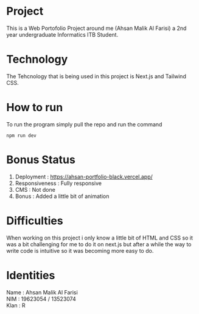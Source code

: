 # Project
This is a Web Portofolio Project around me (Ahsan Malik Al Farisi) a 2nd year undergraduate Informatics ITB Student.


# Technology
The Tehcnology that is being used in this project is Next.js and Tailwind CSS.

# How to run
To run the program simply pull the repo and run the command
```
npm run dev
```

# Bonus Status
1. Deployment      : https://ahsan-portfolio-black.vercel.app/<br>
2. Responsiveness  : Fully responsive <br>
3. CMS             : Not done <br>
4. Bonus           : Added a little bit of animation <br>

# Difficulties
When working on this project i only know a little bit of HTML and CSS so it was a bit challenging for me to do it on next.js but after a while the way to write code is intuitive so it was becoming more easy to do.

# Identities
Name : Ahsan Malik Al Farisi <br>
NIM  : 19623054 / 13523074 <br>
Klan : R <br>
